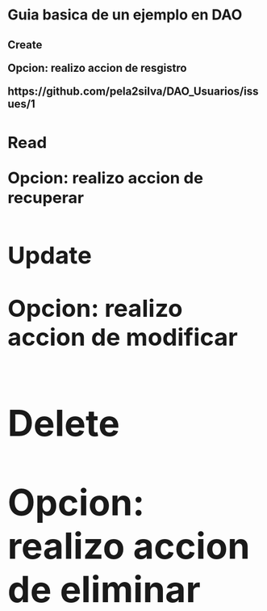 <h1>Guia basica de un ejemplo en DAO  </h1>
<h2> Create <h/2>
<p> Opcion: realizo accion de resgistro </p>
https://github.com/pela2silva/DAO_Usuarios/issues/1
<h2> Read <h/2>
<p> Opcion: realizo accion de recuperar </p>

<h2> Update <h/2>
<p> Opcion: realizo accion de modificar </p>

<h2> Delete <h/2>
<p> Opcion: realizo accion de eliminar </p>
